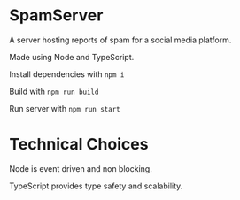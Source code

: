 # SpamServer

A server hosting reports of spam for a social media platform.

Made using Node and TypeScript.

Install dependencies with `npm i`

Build with `npm run build`

Run server with `npm run start`

# Technical Choices

Node is event driven and non blocking.

TypeScript provides type safety and scalability.
